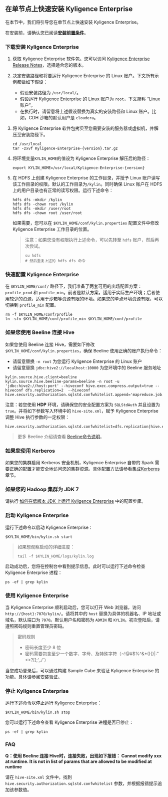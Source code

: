 ## 在单节点上快速安装 Kyligence Enterprise

在本节中，我们将引导您在单节点上快速安装 Kyligence Enterprise。

在安装前，请确认您已阅读[**安装前置条件**](../installation_conditions.cn.md)。

### 下载安装 Kyligence Enterprise

1. 获取 Kyligence Enterprise 软件包。您可以访问 [Kyligence Enterprise Release Notes](../../release/README.md)，选择适合您的版本。

2. 决定安装路径和将要运行 Kyligence Enterprise 的 Linux 账户。下文所有示例都做如下假设：
   - 假设安装路径为 `/usr/local/`。
   - 假设运行 Kyligence Enterprise 的 Linux 账户为 `root`，下文简称 “Linux 账户”。
   - 在执行时，请留意将上述假设替换为真实的安装路径和 Linux 账户。比如，CDH 沙箱的默认用户是 `cloudera`。

3. 将 Kyligence Enterprise 软件包拷贝至您需要安装的服务器或虚拟机，并解压至安装路径下。
   ```shell
   cd /usr/local
   tar -zxvf Kyligence-Enterprise-{version}.tar.gz
   ```

4. 将环境变量`KYLIN_HOME`的值设为 Kyligence Enterprise 解压后的路径：
   ```shell
   export KYLIN_HOME=/usr/local/Kyligence-Enterprise-{version}
   ```

5. 在 HDFS 上创建 Kyligence Enterprise 的工作目录，并授予 Linux 账户读写该工作目录的权限。默认的工作目录为`/kylin`。同时确保 Linux 账户在 HDFS 上的用户目录也有正常的读写权限。运行下述命令：

   ```shell
   hdfs dfs -mkdir /kylin
   hdfs dfs -chown root /kylin
   hdfs dfs -mkdir /user/root
   hdfs dfs -chown root /user/root
   ```

   如果需要，您可以在 `$KYLIN_HOME/conf/kylin.properties` 配置文件中修改 Kyligence Enterprise 工作目录的位置。

   > 注意：如果您没有权限执行上述命令，可以先转至 `hdfs` 账户，然后再次尝试。
   >
   > ```shell
   > su hdfs
   > # 然后重复上述的 hdfs dfs 命令
   > ```

### 快速配置 Kyligence Enterprise

在 `$KYLIN_HOME/conf/` 路径下，我们准备了两套可用的出场配置方案：`profile_prod` 和 `profile_min`。前者是默认方案，适用于实际生产环境；后者使用较少的资源，适用于沙箱等资源有限的环境。如果您的单点环境资源有限，可以切换到 `profile_min` 配置。

```shell
rm -f $KYLIN_HOME/conf/profile
ln -sfn $KYLIN_HOME/conf/profile_min $KYLIN_HOME/conf/profile
```

### 如果您使用 Beeline 连接 Hive
如果您使用 Beeline 连接 Hive，需要如下修改 `$KYLIN_HOME/conf/kylin.properties`，确保 Beeline 使用正确的账户执行命令：

- 请留意替换 `-n root` 为您运行 Kyligence Enterprise 的 Linux 账户
- 请留意替换 `jdbc:hive2://localhost:10000` 为您环境中的 Beeline 服务地址

```properties
kylin.source.hive.client=beeline
kylin.source.hive.beeline-params=beeline -n root -u 'jdbc:hive2://host:port' --hiveconf hive.exec.compress.output=true --hiveconf dfs.replication=2  --hiveconf hive.security.authorization.sqlstd.confwhitelist.append='mapreduce.job.*|dfs.*'
```

注意：若您使用 **HDP** 环境，请确保您的安全配置方案为 `SQLStdAuth` 并且设置为 `true`。并将如下参数写入环境中的 `hive-site.xml`，赋予 Kyligence Enterprise 调整 Hive 执行参数的一定权限：

```properties
hive.security.authorization.sqlstd.confwhitelist=dfs.replication|hive.exec.compress.output|hive.auto.convert.join|hive.auto.convert.join.noconditionaltask.*|mapreduce.map.output.compress.codec|mapreduce.output.fileoutputformat.compress.*|mapreduce.job.split.metainfo.maxsize|hive.stats.autogather|hive.merge.*|hive.security.authorization.sqlstd.confwhitelist.*
```
> 更多 Beeline 介绍请查看 [Beeline命令说明](https://cwiki.apache.org/confluence/display/Hive/HiveServer2+Clients#HiveServer2Clients-BeelineCommandOptions)。

### 如果您使用 Kerberos

如果您的集群启用 Kerberos 安全机制，Kyligence Enterprise 自带的 Spark 需要正确的配置才能安全地访问您的集群资源。具体配置方法请参看[集成Kerberos](../../security/kerberos.cn.md)章节。

### 如果您的 Hadoop 集群为 JDK 7

请执行 [如何在低版本 JDK 上运行 Kyligence Enterprise](../about_low_version_jdk.cn.md) 中的配置步骤。

### 启动 Kyligence Enterprise

运行下述命令以启动 Kyligence Enterprise：

```shell
$KYLIN_HOME/bin/kylin.sh start
```

> 如果想观察启动的详细进度：
>
>
> ```shell
> tail -f $KYLIN_HOME/logs/kylin.log
> ```
>

启动成功后，您将在控制台中看到提示信息。此时可以运行下述命令检查 Kyligence Enterprise 进程：

```shell
ps -ef | grep kylin
```

### 使用 Kyligence Enterprise

当 Kyligence Enterprise 顺利启动后，您可以打开 Web 浏览器，访问 `http://{host}:7070/kylin/`。请将其中的 `host` 替换为具体的机器名、IP 地址或域名，默认端口为 `7070`。默认用户名和密码为 `ADMIN` 和 `KYLIN`。初次登陆后，请遵照密码规则重置管理员密码。

> 密码规则
>
> - 密码长度至少 8 位
> - 密码需要包含至少一个数字、字母、及特殊字符（~!@#$%^&*(){}|:"<>?[];',./`）

当您成功登录后，可以通过构建 Sample Cube 来验证 Kyligence Enterprise 的功能。具体请参阅[安装验证](../installation_validation.cn.md)。

### 停止 Kyligence Enterprise

运行下述命令以停止运行 Kyligence Enterprise：

```shell
$KYLIN_HOME/bin/kylin.sh stop
```

您可以运行下述命令查看 Kyligence Enterprise 进程是否已停止：

```shell
ps -ef | grep kylin
```

### FAQ

**Q：使用 Beeline 连接 Hive时，连接失败，出现如下报错： Cannot modify xxx at runtime. It is not in list of params that are allowed to be modified at runtime**

请在 `hive-site.xml` 文件中，找到 `hive.security.authorization.sqlstd.confwhitelist` 参数，并根据报错提示追加该参数值。